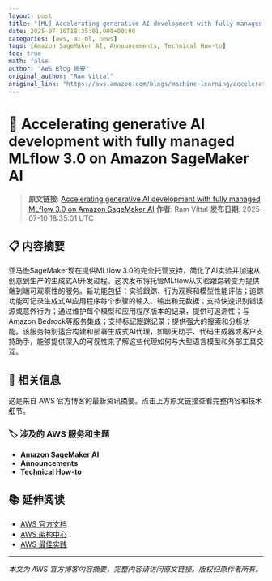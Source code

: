 ```yaml
---
layout: post
title: "[ML] Accelerating generative AI development with fully managed MLflow 3.0 on Amazon SageMaker AI"
date: 2025-07-10T18:35:01.000+00:00
categories: [aws, ai-ml, news]
tags: [Amazon SageMaker AI, Announcements, Technical How-to]
toc: true
math: false
author: "AWS Blog 摘要"
original_author: "Ram Vittal"
original_link: "https://aws.amazon.com/blogs/machine-learning/accelerating-generative-ai-development-with-fully-managed-mlflow-3-0-on-amazon-sagemaker-ai/"
---
```


# 🤖 Accelerating generative AI development with fully managed MLflow 3.0 on Amazon SageMaker AI

> **原文链接**: [Accelerating generative AI development with fully managed MLflow 3.0 on Amazon SageMaker AI](https://aws.amazon.com/blogs/machine-learning/accelerating-generative-ai-development-with-fully-managed-mlflow-3-0-on-amazon-sagemaker-ai/)
> **作者**: Ram Vittal
> **发布日期**: 2025-07-10 18:35:01 UTC

## 📋 内容摘要

亚马逊SageMaker现在提供MLflow 3.0的完全托管支持，简化了AI实验并加速从创意到生产的生成式AI开发过程。这次发布将托管MLflow从实验跟踪转变为提供端到端可观察性的服务。新功能包括：实验跟踪、行为观察和模型性能评估；追踪功能可记录生成式AI应用程序每个步骤的输入、输出和元数据；支持快速识别错误源或意外行为；通过维护每个模型和应用程序版本的记录，提供可追溯性；与Amazon Bedrock等服务集成；支持标记跟踪记录；提供强大的搜索和分析功能。该服务特别适合构建和部署生成式AI代理，如聊天助手、代码生成器或客户支持助手，能够提供深入的可视性来了解这些代理如何与大型语言模型和外部工具交互。

## 🔗 相关信息

这是来自 AWS 官方博客的最新资讯摘要。点击上方原文链接查看完整内容和技术细节。

### 🏷️ 涉及的 AWS 服务和主题

- **Amazon SageMaker AI**
- **Announcements**
- **Technical How-to**

## 📚 延伸阅读

- [AWS 官方文档](https://docs.aws.amazon.com/)
- [AWS 架构中心](https://aws.amazon.com/architecture/)
- [AWS 最佳实践](https://aws.amazon.com/architecture/well-architected/)

---

*本文为 AWS 官方博客内容摘要，完整内容请访问原文链接。版权归原作者所有。*